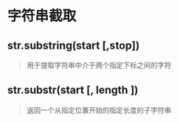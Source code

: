 # 字符串截取

## str.substring(start [,stop])

> 用于提取字符串中介于两个指定下标之间的字符

## str.substr(start [, length ])

> 返回一个从指定位置开始的指定长度的子字符串


